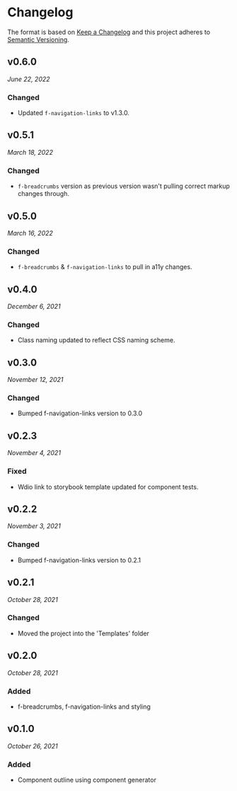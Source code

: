 # Changelog

The format is based on [Keep a Changelog](http://keepachangelog.com/en/1.0.0/)
and this project adheres to [Semantic Versioning](http://semver.org/spec/v2.0.0.html).


v0.6.0
------------------------------
*June 22, 2022*

### Changed
- Updated `f-navigation-links` to v1.3.0.


v0.5.1
------------------------------
*March 18, 2022*

### Changed
- `f-breadcrumbs` version as previous version wasn't pulling correct markup changes through.


v0.5.0
------------------------------
*March 16, 2022*

### Changed
- `f-breadcrumbs` & `f-navigation-links` to pull in a11y changes.


v0.4.0
------------------------------
*December 6, 2021*

### Changed
- Class naming updated to reflect CSS naming scheme.


v0.3.0
------------------------------
*November 12, 2021*

### Changed
- Bumped f-navigation-links version to 0.3.0


v0.2.3
------------------------------
*November 4, 2021*

### Fixed
- Wdio link to storybook template updated for component tests.


v0.2.2
------------------------------
*November 3, 2021*

### Changed
- Bumped f-navigation-links version to 0.2.1


v0.2.1
------------------------------
*October 28, 2021*

### Changed
- Moved the project into the 'Templates' folder


v0.2.0
------------------------------
*October 28, 2021*

### Added
- f-breadcrumbs, f-navigation-links and styling


v0.1.0
------------------------------
*October 26, 2021*

### Added
- Component outline using component generator
